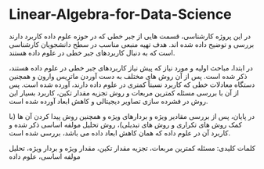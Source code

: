 # Linear-Algebra-for-Data-Science
در این پروژه کارشناسی، قسمت هایی از جبر خطی که در حوزه علوم داده کاربرد دارند بررسی و توضیح داده شده اند. هدف تهیه منبعی مناسب در سطح دانشجویان کارشناسی است که به دنبال کاربردهای جبر خطی در علوم داده هستند.

در ابتدا، مباحث اولیه و مورد نیاز که پیش نیاز کاربردهای جبر خطی در علوم داده هستند، ذکر شده است. پس از آن روش های مختلف به دست آوردن ماتریس وارون و همچنین دستگاه معادلات خطی که کاربرد نسبتاً کمتری در علوم داده دارند، آورده شده است. پس از آن با بررسی مسئله کمترین مربعات و روش تجزیه مقدار تکین، کاربرد بسیار این روش در فشرده سازی تصاویر دیجیتالی و کاهش ابعاد آورده شده است.

در پایان، پس از بررسی مقادیر ویژه و بردارهای ویژه و همچنین روش پیدا کردن آن ها (با کمک روش های تکراری و روش های تبدیلی)، روش تحلیل مولفه اساسی ذکر شده و کاربرد آن در علوم داده که همان کاهش ابعاد داده می باشد، بررسی شده است.

کلمات کلیدی: مسئله کمترین مربعات، تجزیه مقدار تکین، مقدار ویژه و بردار ویژه، تحلیل مولفه اساسی، علوم داده
 
